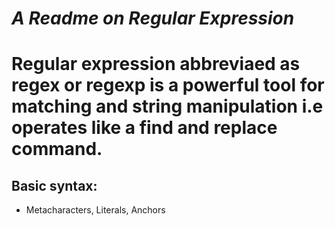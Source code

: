 # *A Readme on Regular Expression*

# Regular expression abbreviaed as regex or regexp is a powerful tool for matching and string manipulation i.e operates like a find and replace command.

## Basic syntax:
- Metacharacters, Literals, Anchors
